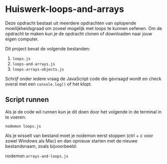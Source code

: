 # Huiswerk-loops-and-arrays

Deze opdracht bestaat uit meerdere opdrachten van oplopende moeilijkheidsgraad om zoveel mogelijk met loops te kunnen oefenen. Om de opdracht te maken kun je de opdracht clonen of downloaden naar jouw eigen computer.

Dit project bevat de volgende bestanden:

1. `loops.js`
2. `loops-and-arrays.js`
3. `loops-arrays-objects.js`

Schrijf onder iedere vraag de JavaScript code die gevraagd wordt en check overal met een `console.log()` of het klopt.

## Script runnen
Als je de code wil runnen kun je dit doen door het volgende in de terminal in te voeren:

`nodemon loops.js`

Als je wisselt van bestand moet je nodemon eerst stoppen (ctrl + c voor zowel Windows als Mac) en dan opnieuw starten met de nieuwe bestandsnaam, zoals bijvoorbeeld:

nodemon `arrays-and-loops.js`
